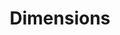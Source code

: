 ---
layout: default
bigquery: https://console.cloud.google.com/bigquery?p=covid-19-dimensions-ai&page=table&d=data&t=publications
contributors: Digital Science, https://www.digital-science.com/
cost: Free for personal, non-commercial use.
description: Dimensions contains more than 100 million publications, ranging from
  articles published in scholarly journals, books and book chapters, to preprints
  and conference proceedings. All publications are contextualized with linked data
  sets, funding, publications, patents, clinical trials, and policy documents. You
  can also view associated categories, funders, institutions, and researcher profiles.
documentation: https://docs.dimensions.ai/bigquery/index.html
last_edit: 04/08/2022, 07:23:57
location: https://www.dimensions.ai/products/free/
maintained_by: Digital Science, https://www.digital-science.com/
schema_fields:
- journal
- pmcid
- research_org_city_names
- arxiv_id
- jurisdiction
- doi
- kind
- current_assignee_countries
- open_access_categories
- publication_year
- linkout
- research_org_state_names
- funding_gbp
- filing_year
- pmid
- isbn
- funding_usd
- family_members_ids
- category_icrp_ct
- legal_status
- research_org_cities
- research_org_country_names
- id
- registry
- links
- year
- start_year
- research_orgs
- end_year
- organisation_details
- associated_publication_pmid
- associated_publication_doi
- expiration_year
- original_assignee_orgs
- category_uoa
- family_id
- family_count
- researcher_ids
- filing_date
- research_org_state_codes
- eisbn
- established
- aliases
- assignee_countries
- open_access_categories_v2
- acronyms
- gender
- date_imported_gbq
- current_assignee_orgs
- acronym
- status
- relationships
- associated_grant_ids
- date
- funder_org_acronyms
- type
- category_hrcs_hc
- funding_amount
- editors
- funding_nzd
- external_ids
- date_modified
- parent_id
- citation_string
- pages
- category_bra
- mesh_terms
- language
- funder_orgs
- funding_details
- research_org_countries
- associated_publication_arxiv_id
- publisher
- original_assignee
- patent_ids
- brief_title
- citations_count
- name
- date_print
- issue
- journal_lists
- category_hra
- category_hrcs_rac
- volume
- repository_id
- cpc
- category_sdg
- source_id
- funding_cny
- metrics
- funder_org_state_codes
- license
- conditions
- current_assignee
- subtitles
- clinical_trial_ids
- book_title
- created_date
- types
- priority_year
- mesh_headings
- granted_date
- category_rcdc
- conference
- title
- funding_aud
- description
- original_title
- funder_org_countries
- supporting_grant_ids
- active_years
- phase
- funder_countries
- ipcr
- date_online
- embargo_date
- original_assignee_countries
- end_date
- date_inserted
- proceedings_title
- cited_by_ids
- funding_jpy
- book_series_title
- altmetrics
- resulting_publication_ids
- grant_number
- abstract
- funding_eur
- category_for
- address
- associated_publication_id
- priority_date
- expiration_date
- funding_currency
- authors
- category_icrp_cso
- resulting_publication_doi
- funder_org_cities
- citations
- publication_date
- concepts
- repository_url
- categories
- funding_cad
- labels
- application_number
- foa_number
- original_abstract
- inventor_names
- investigators
- repository_name
- filing_status
- assignee_orgs
- date_normal
- acknowledgements
- legal_events
- wikipedia_url
- funder_org
- publication_ids
- interventions
- funding_chf
- email_address
- start_date
- granted_year
- reference_ids
shortname: dimensions
tags:
- scholarly literature
- patents
- funding
- clinical trials
- academic profiles
terms_of_use: 'Use of both the Dimensions COVID-19 dataset and full Dimensions dataset
  are subject to the Dimensions Terms of use: https://www.dimensions.ai/policies-terms-legal '
title: Dimensions
uuid: dcff88bd-fe6b-4fdb-8159-809bf9d7bc1c
---